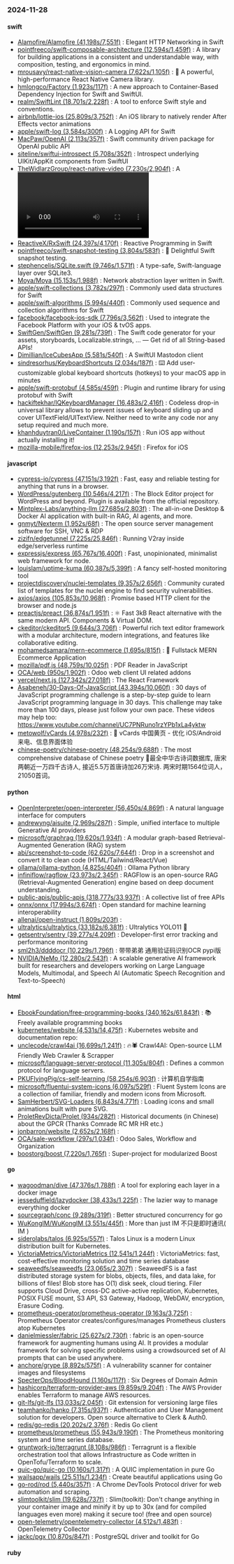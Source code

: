 ### 2024-11-28

#### swift
* [Alamofire/Alamofire (41,198s/7,551f)](https://github.com/Alamofire/Alamofire) : Elegant HTTP Networking in Swift
* [pointfreeco/swift-composable-architecture (12,594s/1,459f)](https://github.com/pointfreeco/swift-composable-architecture) : A library for building applications in a consistent and understandable way, with composition, testing, and ergonomics in mind.
* [mrousavy/react-native-vision-camera (7,622s/1,105f)](https://github.com/mrousavy/react-native-vision-camera) : 📸 A powerful, high-performance React Native Camera library.
* [hmlongco/Factory (1,923s/117f)](https://github.com/hmlongco/Factory) : A new approach to Container-Based Dependency Injection for Swift and SwiftUI.
* [realm/SwiftLint (18,701s/2,228f)](https://github.com/realm/SwiftLint) : A tool to enforce Swift style and conventions.
* [airbnb/lottie-ios (25,809s/3,752f)](https://github.com/airbnb/lottie-ios) : An iOS library to natively render After Effects vector animations
* [apple/swift-log (3,584s/300f)](https://github.com/apple/swift-log) : A Logging API for Swift
* [MacPaw/OpenAI (2,113s/357f)](https://github.com/MacPaw/OpenAI) : Swift community driven package for OpenAI public API
* [siteline/swiftui-introspect (5,708s/352f)](https://github.com/siteline/swiftui-introspect) : Introspect underlying UIKit/AppKit components from SwiftUI
* [TheWidlarzGroup/react-native-video (7,230s/2,904f)](https://github.com/TheWidlarzGroup/react-native-video) : A <Video /> component for react-native
* [ReactiveX/RxSwift (24,397s/4,170f)](https://github.com/ReactiveX/RxSwift) : Reactive Programming in Swift
* [pointfreeco/swift-snapshot-testing (3,804s/583f)](https://github.com/pointfreeco/swift-snapshot-testing) : 📸 Delightful Swift snapshot testing.
* [stephencelis/SQLite.swift (9,746s/1,571f)](https://github.com/stephencelis/SQLite.swift) : A type-safe, Swift-language layer over SQLite3.
* [Moya/Moya (15,153s/1,988f)](https://github.com/Moya/Moya) : Network abstraction layer written in Swift.
* [apple/swift-collections (3,782s/297f)](https://github.com/apple/swift-collections) : Commonly used data structures for Swift
* [apple/swift-algorithms (5,994s/440f)](https://github.com/apple/swift-algorithms) : Commonly used sequence and collection algorithms for Swift
* [facebook/facebook-ios-sdk (7,796s/3,562f)](https://github.com/facebook/facebook-ios-sdk) : Used to integrate the Facebook Platform with your iOS & tvOS apps.
* [SwiftGen/SwiftGen (9,281s/739f)](https://github.com/SwiftGen/SwiftGen) : The Swift code generator for your assets, storyboards, Localizable.strings, … — Get rid of all String-based APIs!
* [Dimillian/IceCubesApp (5,581s/540f)](https://github.com/Dimillian/IceCubesApp) : A SwiftUI Mastodon client
* [sindresorhus/KeyboardShortcuts (2,034s/187f)](https://github.com/sindresorhus/KeyboardShortcuts) : ⌨️ Add user-customizable global keyboard shortcuts (hotkeys) to your macOS app in minutes
* [apple/swift-protobuf (4,585s/459f)](https://github.com/apple/swift-protobuf) : Plugin and runtime library for using protobuf with Swift
* [hackiftekhar/IQKeyboardManager (16,483s/2,416f)](https://github.com/hackiftekhar/IQKeyboardManager) : Codeless drop-in universal library allows to prevent issues of keyboard sliding up and cover UITextField/UITextView. Neither need to write any code nor any setup required and much more.
* [khanhduytran0/LiveContainer (1,190s/157f)](https://github.com/khanhduytran0/LiveContainer) : Run iOS app without actually installing it!
* [mozilla-mobile/firefox-ios (12,253s/2,945f)](https://github.com/mozilla-mobile/firefox-ios) : Firefox for iOS

#### javascript
* [cypress-io/cypress (47,151s/3,192f)](https://github.com/cypress-io/cypress) : Fast, easy and reliable testing for anything that runs in a browser.
* [WordPress/gutenberg (10,546s/4,217f)](https://github.com/WordPress/gutenberg) : The Block Editor project for WordPress and beyond. Plugin is available from the official repository.
* [Mintplex-Labs/anything-llm (27,685s/2,803f)](https://github.com/Mintplex-Labs/anything-llm) : The all-in-one Desktop & Docker AI application with built-in RAG, AI agents, and more.
* [gnmyt/Nexterm (1,952s/68f)](https://github.com/gnmyt/Nexterm) : The open source server management software for SSH, VNC & RDP
* [zizifn/edgetunnel (7,225s/25,846f)](https://github.com/zizifn/edgetunnel) : Running V2ray inside edge/serverless runtime
* [expressjs/express (65,767s/16,400f)](https://github.com/expressjs/express) : Fast, unopinionated, minimalist web framework for node.
* [louislam/uptime-kuma (60,387s/5,399f)](https://github.com/louislam/uptime-kuma) : A fancy self-hosted monitoring tool
* [projectdiscovery/nuclei-templates (9,357s/2,656f)](https://github.com/projectdiscovery/nuclei-templates) : Community curated list of templates for the nuclei engine to find security vulnerabilities.
* [axios/axios (105,853s/10,968f)](https://github.com/axios/axios) : Promise based HTTP client for the browser and node.js
* [preactjs/preact (36,874s/1,951f)](https://github.com/preactjs/preact) : ⚛️ Fast 3kB React alternative with the same modern API. Components & Virtual DOM.
* [ckeditor/ckeditor5 (9,644s/3,706f)](https://github.com/ckeditor/ckeditor5) : Powerful rich text editor framework with a modular architecture, modern integrations, and features like collaborative editing.
* [mohamedsamara/mern-ecommerce (1,695s/815f)](https://github.com/mohamedsamara/mern-ecommerce) : 🎈 Fullstack MERN Ecommerce Application
* [mozilla/pdf.js (48,759s/10,025f)](https://github.com/mozilla/pdf.js) : PDF Reader in JavaScript
* [OCA/web (950s/1,902f)](https://github.com/OCA/web) : Odoo web client UI related addons
* [vercel/next.js (127,342s/27,018f)](https://github.com/vercel/next.js) : The React Framework
* [Asabeneh/30-Days-Of-JavaScript (43,394s/10,060f)](https://github.com/Asabeneh/30-Days-Of-JavaScript) : 30 days of JavaScript programming challenge is a step-by-step guide to learn JavaScript programming language in 30 days. This challenge may take more than 100 days, please just follow your own pace. These videos may help too: https://www.youtube.com/channel/UC7PNRuno1rzYPb1xLa4yktw
* [metowolf/vCards (4,978s/232f)](https://github.com/metowolf/vCards) : 📡️ vCards 中国黄页 - 优化 iOS/Android 来电、信息界面体验
* [chinese-poetry/chinese-poetry (48,254s/9,688f)](https://github.com/chinese-poetry/chinese-poetry) : The most comprehensive database of Chinese poetry 🧶最全中华古诗词数据库, 唐宋两朝近一万四千古诗人, 接近5.5万首唐诗加26万宋诗. 两宋时期1564位词人，21050首词。

#### python
* [OpenInterpreter/open-interpreter (56,450s/4,869f)](https://github.com/OpenInterpreter/open-interpreter) : A natural language interface for computers
* [andrewyng/aisuite (2,969s/287f)](https://github.com/andrewyng/aisuite) : Simple, unified interface to multiple Generative AI providers
* [microsoft/graphrag (19,620s/1,934f)](https://github.com/microsoft/graphrag) : A modular graph-based Retrieval-Augmented Generation (RAG) system
* [abi/screenshot-to-code (62,620s/7,644f)](https://github.com/abi/screenshot-to-code) : Drop in a screenshot and convert it to clean code (HTML/Tailwind/React/Vue)
* [ollama/ollama-python (4,825s/404f)](https://github.com/ollama/ollama-python) : Ollama Python library
* [infiniflow/ragflow (23,973s/2,345f)](https://github.com/infiniflow/ragflow) : RAGFlow is an open-source RAG (Retrieval-Augmented Generation) engine based on deep document understanding.
* [public-apis/public-apis (318,777s/33,937f)](https://github.com/public-apis/public-apis) : A collective list of free APIs
* [onnx/onnx (17,994s/3,674f)](https://github.com/onnx/onnx) : Open standard for machine learning interoperability
* [allenai/open-instruct (1,809s/203f)](https://github.com/allenai/open-instruct) : 
* [ultralytics/ultralytics (33,182s/6,381f)](https://github.com/ultralytics/ultralytics) : Ultralytics YOLO11 🚀
* [getsentry/sentry (39,277s/4,209f)](https://github.com/getsentry/sentry) : Developer-first error tracking and performance monitoring
* [sml2h3/ddddocr (10,229s/1,796f)](https://github.com/sml2h3/ddddocr) : 带带弟弟 通用验证码识别OCR pypi版
* [NVIDIA/NeMo (12,280s/2,543f)](https://github.com/NVIDIA/NeMo) : A scalable generative AI framework built for researchers and developers working on Large Language Models, Multimodal, and Speech AI (Automatic Speech Recognition and Text-to-Speech)

#### html
* [EbookFoundation/free-programming-books (340,162s/61,843f)](https://github.com/EbookFoundation/free-programming-books) : 📚 Freely available programming books
* [kubernetes/website (4,531s/14,475f)](https://github.com/kubernetes/website) : Kubernetes website and documentation repo:
* [unclecode/crawl4ai (16,699s/1,241f)](https://github.com/unclecode/crawl4ai) : 🔥🕷️ Crawl4AI: Open-source LLM Friendly Web Crawler & Scrapper
* [microsoft/language-server-protocol (11,305s/804f)](https://github.com/microsoft/language-server-protocol) : Defines a common protocol for language servers.
* [PKUFlyingPig/cs-self-learning (58,254s/6,903f)](https://github.com/PKUFlyingPig/cs-self-learning) : 计算机自学指南
* [microsoft/fluentui-system-icons (6,097s/529f)](https://github.com/microsoft/fluentui-system-icons) : Fluent System Icons are a collection of familiar, friendly and modern icons from Microsoft.
* [SamHerbert/SVG-Loaders (6,843s/4,771f)](https://github.com/SamHerbert/SVG-Loaders) : Loading icons and small animations built with pure SVG.
* [ProletRevDicta/Prolet (934s/282f)](https://github.com/ProletRevDicta/Prolet) : Historical documents (in Chinese) about the GPCR (Thanks Comrade RC MR HR etc.)
* [jonbarron/website (2,652s/2,168f)](https://github.com/jonbarron/website) : 
* [OCA/sale-workflow (297s/1,034f)](https://github.com/OCA/sale-workflow) : Odoo Sales, Workflow and Organization
* [boostorg/boost (7,220s/1,765f)](https://github.com/boostorg/boost) : Super-project for modularized Boost

#### go
* [wagoodman/dive (47,376s/1,788f)](https://github.com/wagoodman/dive) : A tool for exploring each layer in a docker image
* [jesseduffield/lazydocker (38,433s/1,225f)](https://github.com/jesseduffield/lazydocker) : The lazier way to manage everything docker
* [sourcegraph/conc (9,289s/319f)](https://github.com/sourcegraph/conc) : Better structured concurrency for go
* [WuKongIM/WuKongIM (3,551s/445f)](https://github.com/WuKongIM/WuKongIM) : More than just IM 不只是即时通讯( IM )
* [siderolabs/talos (6,925s/557f)](https://github.com/siderolabs/talos) : Talos Linux is a modern Linux distribution built for Kubernetes.
* [VictoriaMetrics/VictoriaMetrics (12,541s/1,244f)](https://github.com/VictoriaMetrics/VictoriaMetrics) : VictoriaMetrics: fast, cost-effective monitoring solution and time series database
* [seaweedfs/seaweedfs (23,065s/2,307f)](https://github.com/seaweedfs/seaweedfs) : SeaweedFS is a fast distributed storage system for blobs, objects, files, and data lake, for billions of files! Blob store has O(1) disk seek, cloud tiering. Filer supports Cloud Drive, cross-DC active-active replication, Kubernetes, POSIX FUSE mount, S3 API, S3 Gateway, Hadoop, WebDAV, encryption, Erasure Coding.
* [prometheus-operator/prometheus-operator (9,163s/3,725f)](https://github.com/prometheus-operator/prometheus-operator) : Prometheus Operator creates/configures/manages Prometheus clusters atop Kubernetes
* [danielmiessler/fabric (25,627s/2,730f)](https://github.com/danielmiessler/fabric) : fabric is an open-source framework for augmenting humans using AI. It provides a modular framework for solving specific problems using a crowdsourced set of AI prompts that can be used anywhere.
* [anchore/grype (8,892s/575f)](https://github.com/anchore/grype) : A vulnerability scanner for container images and filesystems
* [SpecterOps/BloodHound (1,160s/117f)](https://github.com/SpecterOps/BloodHound) : Six Degrees of Domain Admin
* [hashicorp/terraform-provider-aws (9,859s/9,204f)](https://github.com/hashicorp/terraform-provider-aws) : The AWS Provider enables Terraform to manage AWS resources.
* [git-lfs/git-lfs (13,033s/2,045f)](https://github.com/git-lfs/git-lfs) : Git extension for versioning large files
* [teamhanko/hanko (7,315s/937f)](https://github.com/teamhanko/hanko) : Authentication and User Management solution for developers. Open source alternative to Clerk & Auth0.
* [redis/go-redis (20,202s/2,376f)](https://github.com/redis/go-redis) : Redis Go client
* [prometheus/prometheus (55,943s/9,190f)](https://github.com/prometheus/prometheus) : The Prometheus monitoring system and time series database.
* [gruntwork-io/terragrunt (8,108s/986f)](https://github.com/gruntwork-io/terragrunt) : Terragrunt is a flexible orchestration tool that allows Infrastructure as Code written in OpenTofu/Terraform to scale.
* [quic-go/quic-go (10,160s/1,317f)](https://github.com/quic-go/quic-go) : A QUIC implementation in pure Go
* [wailsapp/wails (25,511s/1,234f)](https://github.com/wailsapp/wails) : Create beautiful applications using Go
* [go-rod/rod (5,440s/357f)](https://github.com/go-rod/rod) : A Chrome DevTools Protocol driver for web automation and scraping.
* [slimtoolkit/slim (19,628s/737f)](https://github.com/slimtoolkit/slim) : Slim(toolkit): Don't change anything in your container image and minify it by up to 30x (and for compiled languages even more) making it secure too! (free and open source)
* [open-telemetry/opentelemetry-collector (4,512s/1,483f)](https://github.com/open-telemetry/opentelemetry-collector) : OpenTelemetry Collector
* [jackc/pgx (10,870s/847f)](https://github.com/jackc/pgx) : PostgreSQL driver and toolkit for Go

#### ruby
